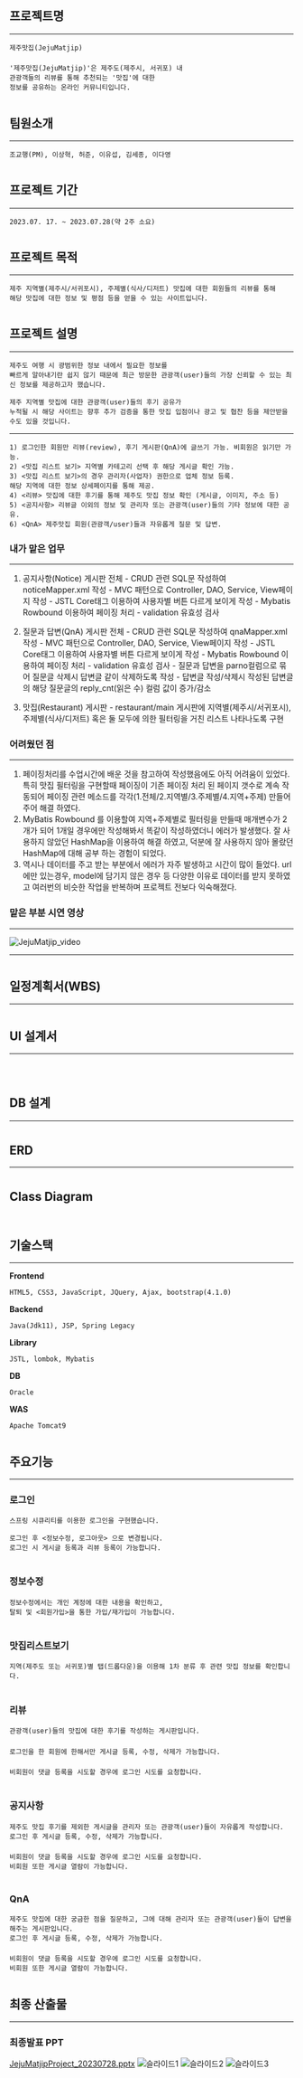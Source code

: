 
## 프로젝트명 
***
    제주맛집(JejuMatjip)
####
    '제주맛집(JejuMatjip)'은 제주도(제주시, 서귀포) 내
    관광객들의 리뷰를 통해 추천되는 '맛집'에 대한
    정보를 공유하는 온라인 커뮤니티입니다.

#
## 팀원소개
***
    조교행(PM), 이상혁, 허준, 이유섭, 김세종, 이다영
#
## 프로젝트 기간
***
    2023.07. 17. ~ 2023.07.28(약 2주 소요)
#
## 프로젝트 목적
***
    제주 지역별(제주시/서귀포시), 주제별(식사/디저트) 맛집에 대한 회원들의 리뷰를 통해
    해당 맛집에 대한 정보 및 평점 등을 얻을 수 있는 사이트입니다.
#
## 프로젝트 설명
***
    제주도 여행 시 광범위한 정보 내에서 필요한 정보를
    빠르게 알아내기란 쉽지 않기 때문에 최근 방문한 관광객(user)들의 가장 신뢰할 수 있는 최신 정보를 제공하고자 했습니다.

    제주 지역별 맛집에 대한 관광객(user)들의 후기 공유가
    누적될 시 해당 사이트는 향후 추가 검증을 통한 맛집 입점이나 광고 및 협찬 등을 제안받을 수도 있을 것입니다. 
***
    1) 로그인한 회원만 리뷰(review), 후기 게시판(QnA)에 글쓰기 가능. 비회원은 읽기만 가능.
    2) <맛집 리스트 보기> 지역별 카테고리 선택 후 해당 게시글 확인 가능.
    3) <맛집 리스트 보기>의 경우 관리자(사업자) 권한으로 업체 정보 등록.        
    해당 지역에 대한 정보 상세페이지를 통해 제공.
    4) <리뷰> 맛집에 대한 후기를 통해 제주도 맛집 정보 확인 (게시글, 이미지, 주소 등)
    5) <공지사항> 리뷰글 이외의 정보 및 관리자 또는 관광객(user)들의 기타 정보에 대한 공유.
    6) <QnA> 제주맛집 회원(관광객/user)들과 자유롭게 질문 및 답변.

### 내가 맡은 업무
***
   1. 공지사항(Notice) 게시판 전체
    - CRUD 관련 SQL문 작성하여 noticeMapper.xml 작성
    - MVC 패턴으로 Controller, DAO, Service, View페이지 작성
    - JSTL Core태그 이용하여 사용자별 버튼 다르게 보이게 작성
    - Mybatis Rowbound 이용하여 페이징 처리
    - validation 유효성 검사  
   
   2. 질문과 답변(QnA) 게시판 전체
    - CRUD 관련 SQL문 작성하여 qnaMapper.xml 작성
    - MVC 패턴으로 Controller, DAO, Service, View페이지 작성
    - JSTL Core태그 이용하여 사용자별 버튼 다르게 보이게 작성
    - Mybatis Rowbound 이용하여 페이징 처리
    - validation 유효성 검사
    - 질문과 답변을 parno컬럼으로 묶어 질문글 삭제시 답변글 같이 삭제하도록 작성
    - 답변글 작성/삭제시 작성된 답변글의 해당 질문글의 reply_cnt(읽은 수) 컬럼 값이 증가/감소

   3. 맛집(Restaurant) 게시판 
    - restaurant/main 게시판에 지역별(제주시/서귀포시), 주제별(식사/디저트)
      혹은 둘 모두에 의한 필터링을 거친 리스트 나타나도록 구현

### 어려웠던 점
***
   1. 페이징처리를 수업시간에 배운 것을 참고하여 작성했음에도 아직 어려움이 있었다.
      특히 맛집 필터링을 구현할때 페이징이 기존 페이징 처리 된 페이지 갯수로 계속 작동되어
      페이징 관련 메소드를 각각(1.전체/2.지역별/3.주제별/4.지역+주제) 만들어주어 해결 하였다.
   2. MyBatis Rowbound 를 이용할여 지역+주제별로 필터링을 만들때 매개변수가 2개가 되어
      1개일 경우에만 작성해봐서 똑같이 작성하였더니 에러가 발생했다.
      잘 사용하지 않았던 HashMap을 이용하여 해결 하였고, 덕분에 잘 사용하지 않아 몰랐던
      HashMap에 대해 공부 하는 경험이 되었다.
   3. 역시나 데이터를 주고 받는 부분에서 에러가 자주 발생하고 시간이 많이 들었다.
      url에만 있는경우, model에 담기지 않은 경우 등 다양한 이유로 데이터를 받지 못하였고
      여러번의 비슷한 작업을 반복하며 프로젝트 전보다 익숙해졌다.

### 맡은 부분 시연 영상
***
![JejuMatjip_video ](https://github.com/yuseop2/JejuMatjip/assets/126748530/1c7ca245-f45d-40b3-83f1-0fcad4dd1826)
***
#
## 일정계획서(WBS)
***

#
## UI 설계서
***
![]()
![]()
![]()
![]()
![]()
![]()
#
## DB 설계
***

#
## ERD
***

#
## Class Diagram
![]()
#
## 기술스택
***
**Frontend**

    HTML5, CSS3, JavaScript, JQuery, Ajax, bootstrap(4.1.0)

**Backend**

    Java(Jdk11), JSP, Spring Legacy

**Library**

    JSTL, lombok, Mybatis 

**DB**

    Oracle

**WAS**

    Apache Tomcat9
#
## 주요기능
***
### 로그인
    스프링 시큐리티를 이용한 로그인을 구현했습니다.

    로그인 후 <정보수정, 로그아웃> 으로 변경됩니다.
    로그인 시 게시글 등록과 리뷰 등록이 가능합니다.
#
### 정보수정
    정보수정에서는 개인 계정에 대한 내용을 확인하고,
    탈퇴 및 <회원가입>을 통한 가입/재가입이 가능합니다.

#
### 맛집리스트보기
    지역(제주도 또는 서귀포)별 탭(드롭다운)을 이용해 1차 분류 후 관련 맛집 정보를 확인합니다.
#
### 리뷰
    관광객(user)들의 맛집에 대한 후기를 작성하는 게시판입니다.

####
    로그인을 한 회원에 한해서만 게시글 등록, 수정, 삭제가 가능합니다.
####
    비회원이 댓글 등록을 시도할 경우에 로그인 시도를 요청합니다.
#
### 공지사항
    제주도 맛집 후기를 제외한 게시글을 관리자 또는 관광객(user)들이 자유롭게 작성합니다.
    로그인 후 게시글 등록, 수정, 삭제가 가능합니다.
####
    비회원이 댓글 등록을 시도할 경우에 로그인 시도를 요청합니다.
    비회원 또한 게시글 열람이 가능합니다.
#
### QnA    
    제주도 맛집에 대한 궁금한 점을 질문하고, 그에 대해 관리자 또는 관광객(user)들이 답변을 해주는 게시판입니다.
    로그인 후 게시글 등록, 수정, 삭제가 가능합니다.
####
    비회원이 댓글 등록을 시도할 경우에 로그인 시도를 요청합니다.
    비회원 또한 게시글 열람이 가능합니다.    
#
## 최종 산출물
***
### 최종발표 PPT
[JejuMatjipProject_20230728.pptx](https://github.com/~)
![슬라이드1](/.PNG)
![슬라이드2](/.PNG)
![슬라이드3](/.PNG)



